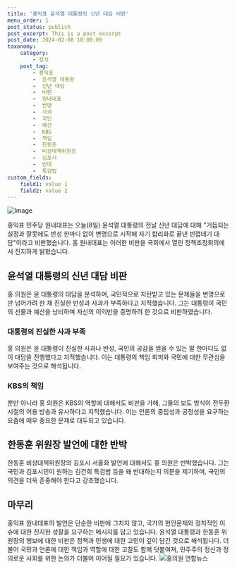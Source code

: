 ```yaml
---
title: '홍익표 윤석열 대통령의 신년 대담 비판'
menu_order: 1
post_status: publish
post_excerpt: This is a post excerpt
post_date: 2024-02-08 18:00:09
taxonomy:
    category:
        - 정치
    post_tag:
        - 홍익표
        -  윤석열 대통령
        -  신년 대담
        -  비판
        -  원내대표
        -  변명
        -  사과
        -  국민
        -  예산
        -  KBS
        -  책임
        -  한동훈
        -  비상대책위원장
        -  김포시
        -  반대
        -  특검법
custom_fields:
    field1: value 1
    field2: value 2
---
```


![Image](https://imgnews.pstatic.net/image/055/2024/02/08/0001129445_001_20240208110603805.jpg?type=w647)

홍익표 민주당 원내대표는 오늘(8일) 윤석열 대통령의 전날 신년 대담에 대해 "거듭되는 실정과 잘못에도 반성 한마디 없이 변명으로 시작해 자기 합리화로 끝낸 빈껍데기 대담"이라고 비판했습니다. 홍 원내대표는 이러한 비판을 국회에서 열린 정책조정회의에서 진지하게 밝혔습니다.
## 윤석열 대통령의 신년 대담 비판
홍 의원은 윤 대통령의 대담을 분석하며, 국민적으로 지탄받고 있는 문제들을 변명으로만 넘어가려 한 채 진실한 반성과 사과가 부족하다고 지적했습니다. 그는 대통령이 국민의 선물과 예산을 낭비하며 자신의 이익만을 증명하려 한 것으로 비판하였습니다.
### 대통령의 진실한 사과 부족
홍 의원은 윤 대통령이 진실한 사과나 반성, 국민의 공감을 얻을 수 있는 말 한마디도 없이 대담을 진행했다고 지적했습니다. 이는 대통령의 책임 회피와 국민에 대한 무관심을 보여주는 것으로 해석됩니다.
### KBS의 책임
뿐만 아니라 홍 의원은 KBS의 역할에 대해서도 비판을 가해, 그들의 보도 방식이 전두환 시절의 어용 방송과 유사하다고 지적했습니다. 이는 언론의 중립성과 공정성을 요구하는 요즘에 매우 중요한 문제로 대두되고 있습니다.
## 한동훈 위원장 발언에 대한 반박
한동훈 비상대책위원장의 김포시 서울화 발언에 대해서도 홍 의원은 반박했습니다. 그는 국민과 김포시민이 원하는 김건희 특검법 등을 왜 반대하는지 의문을 제기하며, 국민의 의견을 더욱 존중해야 한다고 강조했습니다.
## 마무리
홍익표 원내대표의 발언은 단순한 비판에 그치지 않고, 국가의 현안문제와 정치적인 이슈에 대한 진지한 성찰을 요구하는 메시지를 담고 있습니다. 윤석열 대통령과 한동훈 위원장의 행보에 대한 비판은 정책과 민생에 대한 고민이 깊이 담긴 것으로 해석됩니다. 더불어 국민과 언론에 대한 책임과 역할에 대한 고찰도 함께 덧붙여져, 민주주의 정신과 정의로운 사회를 위한 논의가 더불어 이어질 필요가 있습니다.
![홍의원 연합뉴스](사진=연합뉴스)
